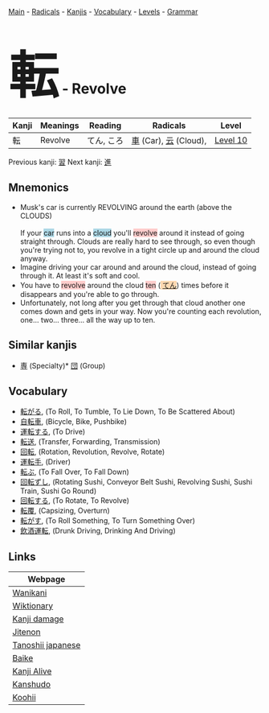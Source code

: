 <style> bigfont {font-size: 100px}</style>
[Main](../README.md) -
[Radicals](../radicals.md) -
[Kanjis](../kanjis.md) -
[Vocabulary](../vocabulary.md) -
[Levels](../levels.md) -
[Grammar](../grammar.md)
# <bigfont> 転</bigfont> - Revolve 

| Kanji | Meanings | Reading | Radicals | Level |
| --- | --- | --- | --- | --- |
| 転 | Revolve | てん, ころ | [車](../radicals/車.md) (Car), [云](../radicals/云.md) (Cloud),  | [Level 10](../levels/wk_level10.md) |

Previous kanji: [習](習.md) Next kanji: [進](進.md) 

## Mnemonics
 * Musk's car is currently REVOLVING around the earth (above the CLOUDS)<br><br>If your <span style="background-color:#ADD8E6"> car</span> runs into a <span style="background-color:#ADD8E6"> cloud</span> you'll <span style="background-color:#ffcccb"> revolve</span> around it instead of going straight through. Clouds are really hard to see through, so even though you're trying not to, you revolve in a tight circle up and around the cloud anyway.
* Imagine driving your car around and around the cloud, instead of going through it. At least it's soft and cool.
* You have to <span style="background-color:#ffcccb"> revolve</span> around the cloud <span style="background-color:#ffcccb"> ten</span> (<span style="background-color:#fed8b1"> [てん](https://jisho.org/search/てん)</span>) times before it disappears and you're able to go through.
* Unfortunately, not long after you get through that cloud another one comes down and gets in your way. Now you're counting each revolution, one... two... three... all the way up to ten.


## Similar kanjis
 * [専](専.md) (Specialty)* [団](団.md) (Group)


## Vocabulary
 * [転がる](../vocabulary/転.md), (To Roll, To Tumble, To Lie Down, To Be Scattered About)
* [自転車](../vocabulary/転.md), (Bicycle, Bike, Pushbike)
* [運転する](../vocabulary/転.md), (To Drive)
* [転送](../vocabulary/転.md), (Transfer, Forwarding, Transmission)
* [回転](../vocabulary/転.md), (Rotation, Revolution, Revolve, Rotate)
* [運転手](../vocabulary/転.md), (Driver)
* [転ぶ](../vocabulary/転.md), (To Fall Over, To Fall Down)
* [回転ずし](../vocabulary/転.md), (Rotating Sushi, Conveyor Belt Sushi, Revolving Sushi, Sushi Train, Sushi Go Round)
* [回転する](../vocabulary/転.md), (To Rotate, To Revolve)
* [転覆](../vocabulary/転.md), (Capsizing, Overturn)
* [転がす](../vocabulary/転.md), (To Roll Something, To Turn Something Over)
* [飲酒運転](../vocabulary/転.md), (Drunk Driving, Drinking And Driving)



## Links 

| Webpage |
| --- |
| [Wanikani          ](https://www.wanikani.com/kanji/転) |
| [Wiktionary        ](https://en.wiktionary.org/wiki/転) |
| [Kanji damage      ](http://www.kanjidamage.com/kanji/search?utf8=✓&q=転) |
| [Jitenon           ](https://jitenon.com/kanji/転) |
| [Tanoshii japanese ](https://www.tanoshiijapanese.com/dictionary/kanji.cfm?k=転) |
| [Baike             ](https://baike.baidu.com/item/転) |
| [Kanji Alive       ](https://app.kanjialive.com/転) |
| [Kanshudo          ](https://www.kanshudo.com/searchmn?q=転) |
| [Koohii            ](https://kanji.koohii.com/study/kanji/転) |
